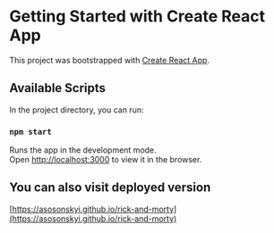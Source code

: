 # Getting Started with Create React App

This project was bootstrapped with [Create React App](https://github.com/facebook/create-react-app).

## Available Scripts

In the project directory, you can run:

### `npm start`

Runs the app in the development mode.\
Open [http://localhost:3000](http://localhost:3000) to view it in the browser.



## You can also visit deployed version

[https://asosonskyi.github.io/rick-and-morty](https://asosonskyi.github.io/rick-and-morty)